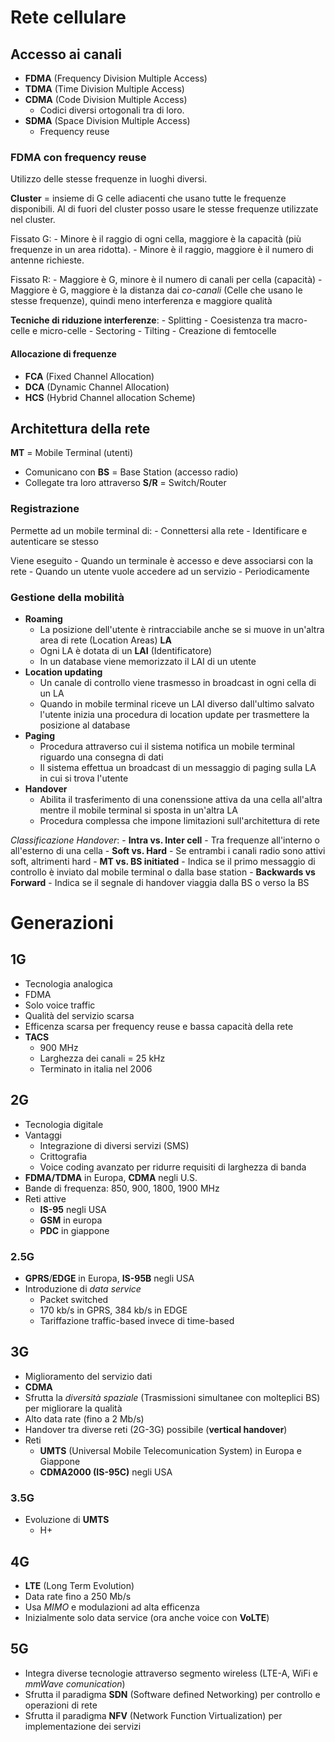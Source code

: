# Rete cellulare
## Accesso ai canali
- **FDMA** (Frequency Division Multiple Access)
- **TDMA** (Time Division Multiple Access)
- **CDMA** (Code Division Multiple Access)
	- Codici diversi ortogonali tra di loro. 
- **SDMA** (Space Division Multiple Access) 
	- Frequency reuse

### FDMA con frequency reuse
Utilizzo delle stesse frequenze in luoghi diversi.

**Cluster** = insieme di G celle adiacenti che usano tutte le frequenze disponibili.
Al di fuori del cluster posso usare le stesse frequenze utilizzate nel cluster.

Fissato G:
	- Minore è il raggio di ogni cella, maggiore è la capacità (più frequenze in un area ridotta).
	- Minore è il raggio, maggiore è il numero di antenne richieste.

Fissato R:
	- Maggiore è G, minore è il numero di canali per cella (capacità)
	- Maggiore è G, maggiore è la distanza dai *co-canali* (Celle che usano le stesse frequenze), quindi meno interferenza e maggiore qualità

**Tecniche di riduzione interferenze**:
	- Splitting
		- Coesistenza tra macro-celle e micro-celle
	- Sectoring
	- Tilting
	- Creazione di femtocelle

#### Allocazione di frequenze
- **FCA** (Fixed Channel Allocation)
- **DCA** (Dynamic Channel Allocation)
- **HCS** (Hybrid Channel allocation Scheme)

## Architettura della rete
**MT** = Mobile Terminal (utenti)
- Comunicano con
**BS** = Base Station (accesso radio)
- Collegate tra loro attraverso
**S/R** = Switch/Router

### Registrazione
Permette ad un mobile terminal di:
	- Connettersi alla rete
	- Identificare e autenticare se stesso

Viene eseguito
	- Quando un terminale è accesso e deve associarsi con la rete
	- Quando un utente vuole accedere ad un servizio
	- Periodicamente

### Gestione della mobilità
- **Roaming**
	- La posizione dell'utente è rintracciabile anche se si muove in un'altra area di rete (Location Areas) **LA**
	- Ogni LA è dotata di un **LAI** (Identificatore) 
	- In un database viene memorizzato il LAI di un utente
- **Location updating**
	- Un canale di controllo viene trasmesso in broadcast in ogni cella di un LA
	- Quando in mobile terminal riceve un LAI diverso dall'ultimo salvato l'utente inizia una procedura di location update per trasmettere la posizione al database
- **Paging**
	- Procedura attraverso cui il sistema notifica un mobile terminal riguardo una consegna di dati
	- Il sistema effettua un broadcast di un messaggio di paging sulla LA in cui si trova l'utente 
- **Handover**
	- Abilita il trasferimento di una conenssione attiva da una cella all'altra mentre il mobile terminal si sposta in un'altra LA
	- Procedura complessa che impone limitazioni sull'architettura di rete

*Classificazione Handover*:
	- **Intra vs. Inter cell**
		- Tra frequenze all'interno o all'esterno di una cella
	- **Soft vs. Hard**
		- Se entrambi i canali radio sono attivi soft, altrimenti hard
	- **MT vs. BS initiated**
		- Indica se il primo messaggio di controllo è inviato dal mobile terminal o dalla base station
	- **Backwards vs Forward**
		- Indica se il segnale di handover viaggia dalla BS o verso la BS

# Generazioni
## 1G
- Tecnologia analogica
- FDMA
- Solo voice traffic
- Qualità del servizio scarsa
- Efficenza scarsa per frequency reuse e bassa capacità della rete
- **TACS**
	- 900 MHz
	- Larghezza dei canali = 25 kHz
	- Terminato in italia nel 2006

## 2G
- Tecnologia digitale
- Vantaggi
	- Integrazione di diversi servizi (SMS)
	- Crittografia
	- Voice coding avanzato per ridurre requisiti di larghezza di banda
- **FDMA/TDMA** in Europa, **CDMA** negli U.S.
- Bande di frequenza: 850, 900, 1800, 1900 MHz
- Reti attive
	- **IS-95** negli USA
	- **GSM** in europa
	- **PDC** in giappone

### 2.5G
- **GPRS**/**EDGE** in Europa, **IS-95B** negli USA
- Introduzione di *data service*
	- Packet switched
	- 170 kb/s in GPRS, 384 kb/s in EDGE
	- Tariffazione traffic-based invece di time-based

## 3G
- Miglioramento del servizio dati
- **CDMA**
- Sfrutta la *diversità spaziale* (Trasmissioni simultanee con molteplici BS) per migliorare la qualità
- Alto data rate (fino a 2 Mb/s)
- Handover tra diverse reti (2G-3G) possibile (**vertical handover**)
- Reti
	- **UMTS** (Universal Mobile Telecomunication System) in Europa e Giappone
	- **CDMA2000 (IS-95C)** negli USA

### 3.5G
- Evoluzione di **UMTS**
	-  H+

## 4G
- **LTE** (Long Term Evolution)
- Data rate fino a 250 Mb/s
- Usa *MIMO* e modulazioni ad alta efficenza
- Inizialmente solo data service (ora anche voice con **VoLTE**)

## 5G
- Integra diverse tecnologie attraverso segmento wireless (LTE-A, WiFi e *mmWave comunication*)
- Sfrutta il paradigma **SDN** (Software defined Networking) per controllo e operazioni di rete
- Sfrutta il paradigma **NFV** (Network Function Virtualization) per implementazione dei servizi